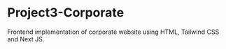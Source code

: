 # Project3-Corporate
Frontend implementation of corporate website using HTML, Tailwind CSS and Next JS.
